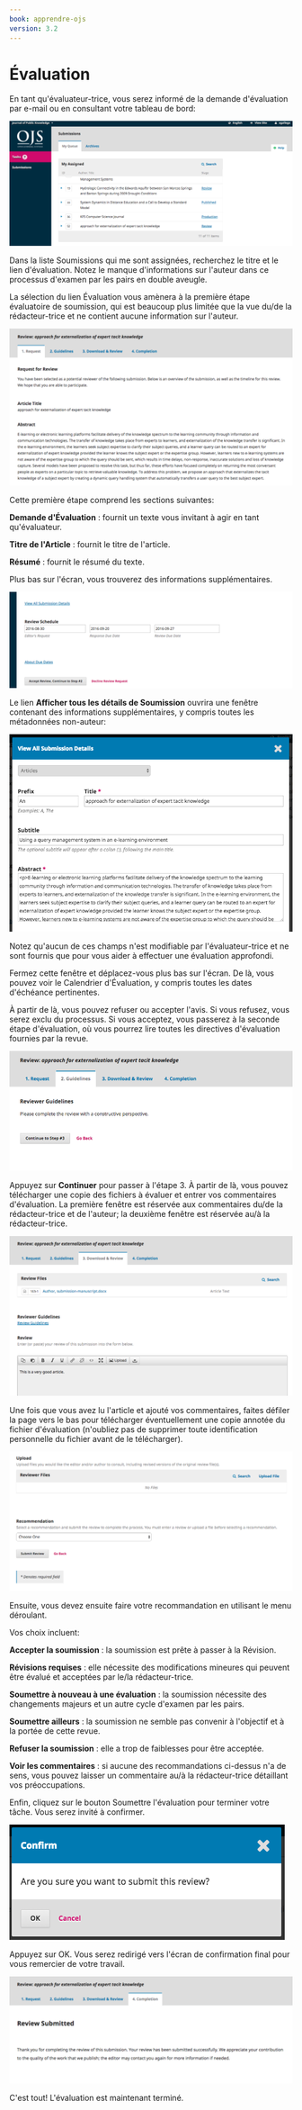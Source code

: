 ```yaml
---
book: apprendre-ojs
version: 3.2
---
```


# Évaluation

En tant qu'évaluateur-trice, vous serez informé de la demande d'évaluation par e-mail ou en consultant votre tableau de bord:

![The assigned submissions queue in reviewer dashboard](./assets/learning-ojs-3-rev-dashboard.png)

Dans la liste Soumissions qui me sont assignées, recherchez le titre et le lien d'évaluation. Notez le manque d'informations sur l'auteur dans ce processus d'examen par les pairs en double aveugle.

La sélection du lien Évaluation vous amènera à la première étape évaluatoire de soumission, qui est beaucoup plus limitée que la vue du/de la rédacteur-trice et ne contient aucune information sur l'auteur.

![A review request](./assets/learning-ojs-3-rev-step1.png)

Cette première étape comprend les sections suivantes:

**Demande d'Évaluation** : fournit un texte vous invitant à agir en tant qu'évaluateur.

**Titre de l'Article** : fournit le titre de l'article.

**Résumé** : fournit le résumé du texte.

Plus bas sur l'écran, vous trouverez des informations supplémentaires.

![More of the review request screen](./assets/learning-ojs-3-rev-step1-3.png)

Le lien **Afficher tous les détails de Soumission** ouvrira une fenêtre contenant des informations supplémentaires, y compris toutes les métadonnées non-auteur:

![The view all submission details screen](./assets/learning-ojs-3-rev-step1-2.png)

Notez qu'aucun de ces champs n'est modifiable par l'évaluateur-trice et ne sont fournis que pour vous aider à effectuer une évaluation approfondi.

Fermez cette fenêtre et déplacez-vous plus bas sur l'écran. De là, vous pouvez voir le Calendrier d'Évaluation, y compris toutes les dates d'échéance pertinentes.

À partir de là, vous pouvez refuser ou accepter l'avis. Si vous refusez, vous serez exclu du processus. Si vous acceptez, vous passerez à la seconde étape d'évaluation, où vous pourrez lire toutes les directives d'évaluation fournies par la revue.

![The reviewer guidelines](./assets/learning-ojs-3-rev-step2.png)

Appuyez sur **Continuer** pour passer à l'étape 3. À partir de là, vous pouvez télécharger une copie des fichiers à évaluer et entrer vos commentaires d'évaluation. La première fenêtre est réservée aux commentaires du/de la rédacteur-trice et de l'auteur; la deuxième fenêtre est réservée au/à la rédacteur-trice.

![The download and review tab](./assets/learning-ojs-3-rev-step3.png)

Une fois que vous avez lu l'article et ajouté vos commentaires, faites défiler la page vers le bas pour télécharger éventuellement une copie annotée du fichier d'évaluation (n'oubliez pas de supprimer toute identification personnelle du fichier avant de le télécharger).

![The upload reviewer files and review recommendation drop down](./assets/learning-ojs-3-rev-step3-1.png)

Ensuite, vous devez ensuite faire votre recommandation en utilisant le menu déroulant.

Vos choix incluent:

**Accepter la soumission** : la soumission est prête à passer à la Révision.

**Révisions requises** : elle nécessite des modifications mineures qui peuvent être évalué et acceptées par le/la rédacteur-trice.

**Soumettre à nouveau à une évaluation** : la soumission nécessite des changements majeurs et un autre cycle d'examen par les pairs.

**Soumettre ailleurs** : la soumission ne semble pas convenir à l'objectif et à la portée de cette revue.

**Refuser la soumission** : elle a trop de faiblesses pour être acceptée.

**Voir les commentaires** : si aucune des recommandations ci-dessus n'a de sens, vous pouvez laisser un commentaire au/à la rédacteur-trice détaillant vos préoccupations.

Enfin, cliquez sur le bouton Soumettre l'évaluation pour terminer votre tâche. Vous serez invité à confirmer.

![The confirmation screen to submit review](./assets/learning-ojs-3-rev-step3-2.png)

Appuyez sur OK. Vous serez redirigé vers l'écran de confirmation final pour vous remercier de votre travail.

![The review submitted completion screen](./assets/learning-ojs-3-rev-step4.png)

C'est tout! L'évaluation est maintenant terminé.
